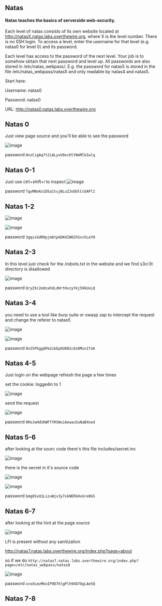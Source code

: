 ## Natas

#### Natas teaches the basics of serverside web-security.

Each level of natas consists of its own website located at http://natasX.natas.labs.overthewire.org, where X is the level number. There is no SSH login. To access a level, enter the username for that level (e.g. natas0 for level 0) and its password.

Each level has access to the password of the next level. Your job is to somehow obtain that next password and level up. All passwords are also stored in /etc/natas_webpass/. E.g. the password for natas5 is stored in the file /etc/natas_webpass/natas5 and only readable by natas4 and natas5.

Start here:

Username: natas0

Password: natas0

URL:      http://natas0.natas.labs.overthewire.org



## Natas 0

Just view page source and you'll be able to see the password

![image](https://github.com/user-attachments/assets/8142c32c-8528-4f59-89ab-c2a3112e84ab)

password `0nzCigAq7t2iALyvU9xcHlYN4MlkIwlq `

## Natas 0-1

Just use ctrl+shift+i to inspect
![image](https://github.com/user-attachments/assets/e6ac6545-895f-4889-bd3f-896cb86afe3e)

password `TguMNxKo1DSa1tujBLuZJnDUlCcUAPlI`

## Natas 1-2

![image](https://github.com/user-attachments/assets/fcad5295-c447-4102-a9c1-1d0445369e7d)

![image](https://github.com/user-attachments/assets/1be0f6a2-f9a6-4386-a823-6b5ea2dfa471)

password `3gqisGdR0pjm6tpkDKdIWO2hSvchLeYH`

## Natas 2-3

In this level just check for the /robots.txt in the website
and we find s3cr3t directory is disallowed

![image](https://github.com/user-attachments/assets/5fa547f7-c80f-4c7f-95b9-1ec84d06a711)

password `QryZXc2e0zahULdHrtHxzyYkj59kUxLQ`

## Natas 3-4

you need to use a tool like burp suite or owasp zap to intercept the request and change the referer to natas5 

![image](https://github.com/user-attachments/assets/fc97d4d1-9fa6-4ee7-97a5-d6a6a3b7a54c)

![image](https://github.com/user-attachments/assets/c2929bde-17cd-446b-a18a-a2ae0fa2ba84)

password `0n35PkggAPm2zbEpOU802c0x0Msn1ToK`

## Natas 4-5

Just login on the webpage refresh the page a few times 

set the cookie: loggedin to 1

![image](https://github.com/user-attachments/assets/ba684f1e-8802-4ed5-8614-fcd181bc29d7)

send the request

![image](https://github.com/user-attachments/assets/b8510f82-4a99-474e-9685-1164e80a59bf)

password `0RoJwHdSKWFTYR5WuiAewauSuNaBXned`

## Natas 5-6

after looking at the sourc code there's this file includes/secret.inc

![image](https://github.com/user-attachments/assets/19276e3c-9213-4c8f-8ebd-1380a3303e34)

there is the secret in it's source code

![image](https://github.com/user-attachments/assets/3532a41e-65c4-4582-9828-f484cfed4d1e)

![image](https://github.com/user-attachments/assets/46c79cfa-cb70-4ae0-86c3-5ce51ec93039)

password `bmg8SvU1LizuWjx3y7xkNERkHxGre0GS`

## Natas 6-7
after looking at the hint at the page source

![image](https://github.com/user-attachments/assets/f2e64cb2-3cbd-44c9-a8e3-b5514bb3e036)

LFI is present without any sanitization

http://natas7.natas.labs.overthewire.org/index.php?page=about

so if we do `http://natas7.natas.labs.overthewire.org/index.php?page=/etc/natas_webpass/natas8`

![image](https://github.com/user-attachments/assets/64a5addf-0b37-41f8-8b9e-158e0c9a50a9)

password `xcoXLmzMkoIP9D7hlgPlh9XD7OgLAe5Q`

## Natas 7-8
